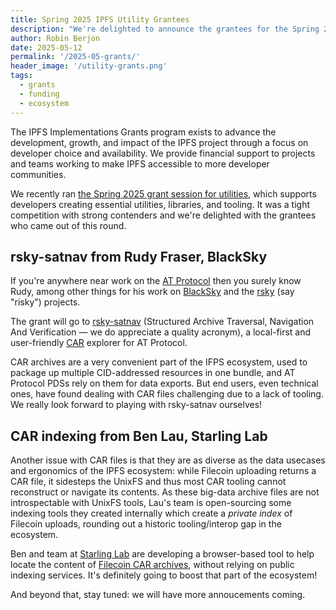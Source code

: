 ```yaml
---
title: Spring 2025 IPFS Utility Grantees
description: "We're delighted to announce the grantees for the Spring 2025 round of IPFS Utility Grants."
author: Robin Berjon
date: 2025-05-12
permalink: '/2025-05-grants/'
header_image: '/utility-grants.png'
tags:
  - grants
  - funding
  - ecosystem
---
```


The IPFS Implementations Grants program exists to advance the development, growth, and impact of the IPFS project
through a focus on developer choice and availability. We provide financial support to projects and teams working to
make IPFS accessible to more developer communities.

We recently ran [the Spring 2025 grant session for utilities](https://ipfsgrants.io/utility-grants/), which supports
developers creating essential utilities, libraries, and tooling. It was a tight competition with strong contenders
and we're delighted with the grantees who came out of this round.

## rsky-satnav from Rudy Fraser, BlackSky

If you're anywhere near work on the [AT Protocol](https://atproto.com/) then you surely know Rudy, among other things for his
work on [BlackSky](https://www.blackskyweb.xyz/) and the [rsky](https://github.com/blacksky-algorithms/rsky)
(say "risky") projects.

The grant will go to [rsky-satnav](https://github.com/blacksky-algorithms/rsky/tree/main/rsky-satnav) (Structured
Archive Traversal, Navigation And Verification — we do appreciate a quality acronym), a local-first and user-friendly
[CAR](https://dasl.ing/car.html) explorer for AT Protocol.

CAR archives are a very convenient part of the IFPS ecosystem, used to package up multiple CID-addressed resources
in one bundle, and AT Protocol PDSs rely on them for data exports. But end users, even technical ones, have found
dealing with CAR files challenging due to a lack of tooling. We really look forward to playing with rsky-satnav
ourselves!

## CAR indexing from Ben Lau, Starling Lab

Another issue with CAR files is that they are as diverse as the data usecases and ergonomics of the IPFS ecosystem: 
while Filecoin uploading returns a CAR file, it sidesteps the UnixFS and thus most CAR tooling cannot reconstruct or navigate its contents.
As these big-data archive files are not introspectable with UnixFS tools, Lau's team is open-sourcing some indexing tools they created internally which create a _private index_ of Filecoin uploads, rounding out a historic tooling/interop gap in the ecosystem.

Ben and team at [Starling Lab](https://starlinglab.org/) are developing a browser-based tool to help
locate the content of [Filecoin CAR archives](https://spec.filecoin.io/systems/filecoin_files/piece/), without relying on public indexing services. It's definitely going to
boost that part of the ecosystem!

And beyond that, stay tuned: we will have more annoucements coming.
